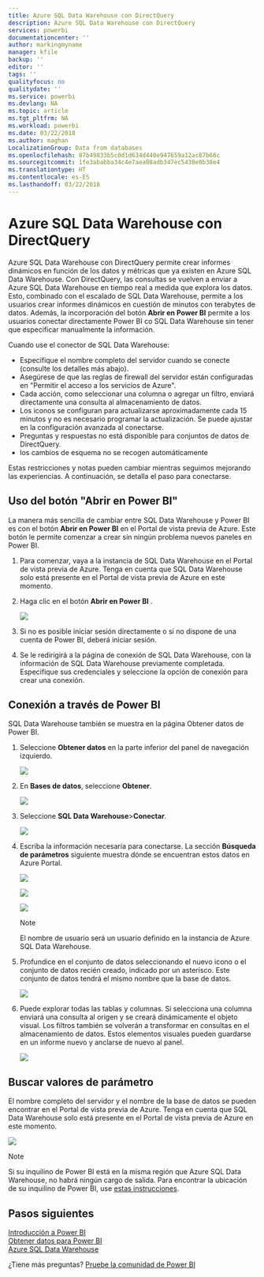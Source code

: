 ```yaml
---
title: Azure SQL Data Warehouse con DirectQuery
description: Azure SQL Data Warehouse con DirectQuery
services: powerbi
documentationcenter: ''
author: markingmyname
manager: kfile
backup: ''
editor: ''
tags: ''
qualityfocus: no
qualitydate: ''
ms.service: powerbi
ms.devlang: NA
ms.topic: article
ms.tgt_pltfrm: NA
ms.workload: powerbi
ms.date: 03/22/2018
ms.author: maghan
LocalizationGroup: Data from databases
ms.openlocfilehash: 87b49833b5c0d1d634d440e947659a12ac87b66c
ms.sourcegitcommit: 1fe3ababba34c4e7aea08adb347ec5430e0b38e4
ms.translationtype: HT
ms.contentlocale: es-ES
ms.lasthandoff: 03/22/2018
---
```

# <a name="azure-sql-data-warehouse-with-directquery"></a>Azure SQL Data Warehouse con DirectQuery
Azure SQL Data Warehouse con DirectQuery permite crear informes dinámicos en función de los datos y métricas que ya existen en Azure SQL Data Warehouse. Con DirectQuery, las consultas se vuelven a enviar a Azure SQL Data Warehouse en tiempo real a medida que explora los datos. Esto, combinado con el escalado de SQL Data Warehouse, permite a los usuarios crear informes dinámicos en cuestión de minutos con terabytes de datos. Además, la incorporación del botón **Abrir en Power BI** permite a los usuarios conectar directamente Power BI co SQL Data Warehouse sin tener que especificar manualmente la información.

Cuando use el conector de SQL Data Warehouse:

* Especifique el nombre completo del servidor cuando se conecte (consulte los detalles más abajo).
* Asegúrese de que las reglas de firewall del servidor están configuradas en "Permitir el acceso a los servicios de Azure".
* Cada acción, como seleccionar una columna o agregar un filtro, enviará directamente una consulta al almacenamiento de datos.
* Los iconos se configuran para actualizarse aproximadamente cada 15 minutos y no es necesario programar la actualización.  Se puede ajustar en la configuración avanzada al conectarse.
* Preguntas y respuestas no está disponible para conjuntos de datos de DirectQuery.
* los cambios de esquema no se recogen automáticamente

Estas restricciones y notas pueden cambiar mientras seguimos mejorando las experiencias. A continuación, se detalla el paso para conectarse.

## <a name="using-the-open-in-power-bi-button"></a>Uso del botón "Abrir en Power BI"
La manera más sencilla de cambiar entre SQL Data Warehouse y Power BI es con el botón **Abrir en Power BI** en el Portal de vista previa de Azure. Este botón le permite comenzar a crear sin ningún problema nuevos paneles en Power BI.

1. Para comenzar, vaya a la instancia de SQL Data Warehouse en el Portal de vista previa de Azure. Tenga en cuenta que SQL Data Warehouse solo está presente en el Portal de vista previa de Azure en este momento.
2. Haga clic en el botón **Abrir en Power BI** .
   
    ![](media/service-azure-sql-data-warehouse-with-direct-connect/openinpowerbi.png)
3. Si no es posible iniciar sesión directamente o si no dispone de una cuenta de Power BI, deberá iniciar sesión.
4. Se le redirigirá a la página de conexión de SQL Data Warehouse, con la información de SQL Data Warehouse previamente completada. Especifique sus credenciales y seleccione la opción de conexión para crear una conexión.

## <a name="connecting-through-power-bi"></a>Conexión a través de Power BI
SQL Data Warehouse también se muestra en la página Obtener datos de Power BI. 

1. Seleccione **Obtener datos** en la parte inferior del panel de navegación izquierdo.  
   
    ![](media/service-azure-sql-data-warehouse-with-direct-connect/getdatabutton.png)
2. En **Bases de datos**, seleccione **Obtener**.
   
    ![](media/service-azure-sql-data-warehouse-with-direct-connect/databases.png)
3. Seleccione **SQL Data Warehouse**\>**Conectar**.
   
    ![](media/service-azure-sql-data-warehouse-with-direct-connect/azuresqldatawarehouseconnect.png)
4. Escriba la información necesaria para conectarse. La sección **Búsqueda de parámetros** siguiente muestra dónde se encuentran estos datos en Azure Portal.
   
    ![](media/service-azure-sql-data-warehouse-with-direct-connect/servername.png)
   
    ![](media/service-azure-sql-data-warehouse-with-direct-connect/servernamewithadvanced.png)
   
    ![](media/service-azure-sql-data-warehouse-with-direct-connect/username.png)
   
   > [!NOTE]
   > El nombre de usuario será un usuario definido en la instancia de Azure SQL Data Warehouse.
   > 
   > 
5. Profundice en el conjunto de datos seleccionando el nuevo icono o el conjunto de datos recién creado, indicado por un asterisco. Este conjunto de datos tendrá el mismo nombre que la base de datos.
   
    ![](media/service-azure-sql-data-warehouse-with-direct-connect/dataset2.png)
6. Puede explorar todas las tablas y columnas. Si selecciona una columna enviará una consulta al origen y se creará dinámicamente el objeto visual. Los filtros también se volverán a transformar en consultas en el almacenamiento de datos. Estos elementos visuales pueden guardarse en un informe nuevo y anclarse de nuevo al panel.
   
    ![](media/service-azure-sql-data-warehouse-with-direct-connect/explore3.png)

## <a name="finding-parameter-values"></a>Buscar valores de parámetro
El nombre completo del servidor y el nombre de la base de datos se pueden encontrar en el Portal de vista previa de Azure. Tenga en cuenta que SQL Data Warehouse solo está presente en el Portal de vista previa de Azure en este momento.

![](media/service-azure-sql-data-warehouse-with-direct-connect/azureportal.png)

> [!NOTE]
> Si su inquilino de Power BI está en la misma región que Azure SQL Data Warehouse, no habrá ningún cargo de salida. Para encontrar la ubicación de su inquilino de Power BI, use [estas instrucciones](https://docs.microsoft.com/en-us/power-bi/service-admin-where-is-my-tenant-located).
>

## <a name="next-steps"></a>Pasos siguientes
[Introducción a Power BI](service-get-started.md)  
[Obtener datos para Power BI](service-get-data.md)  
[Azure SQL Data Warehouse](https://azure.microsoft.com/en-us/documentation/services/sql-data-warehouse/)  

¿Tiene más preguntas? [Pruebe la comunidad de Power BI](http://community.powerbi.com/)